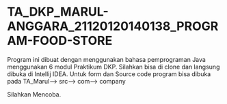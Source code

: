 # TA_DKP_MARUL-ANGGARA_21120120140138_PROGRAM-FOOD-STORE

Program ini dibuat dengan menggunakan bahasa pemprograman Java menggunakan 6 modul Praktikum DKP.
Silahkan bisa di clone dan langsung dibuka di Intellij IDEA.
Untuk form dan Source code program bisa dibuka pada TA_Marul--> src--> com--> company


Silahkan Mencoba.
